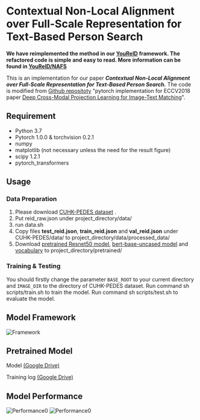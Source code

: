 # Contextual Non-Local Alignment over Full-Scale Representation for Text-Based Person Search
**We have reimplemented the method in our [YouReID](https://github.com/TencentYoutuResearch/PersonReID-YouReID) framework. The refactored code is simple and easy to read. More information can be found in [YouReID/NAFS](https://github.com/TencentYoutuResearch/PersonReID-YouReID/blob/main/docs/NAFS/NAFS.md)** 

This is an implementation for our paper ***Contextual Non-Local Alignment over Full-Scale Representation for Text-Based Person Search.***  The code is modified from [Github repositoty](https://github.com/labyrinth7x/Deep-Cross-Modal-Projection-Learning-for-Image-Text-Matching) "pytorch implementation for ECCV2018 paper [Deep Cross-Modal Projection Learning for Image-Text Matching](http://openaccess.thecvf.com/content_ECCV_2018/papers/Ying_Zhang_Deep_Cross-Modal_Projection_ECCV_2018_paper.pdf)".
## Requirement
* Python 3.7
* Pytorch 1.0.0 & torchvision 0.2.1
* numpy
* matplotlib (not necessary unless the need for the result figure)  
* scipy 1.2.1 
* pytorch_transformers
## Usage

### Data Preparation

1. Please download [CUHK-PEDES dataset](https://github.com/ShuangLI59/Person-Search-with-Natural-Language-Description) .
2. Put reid_raw.json under project_directory/data/
3. run data.sh
2. Copy files **test_reid.json**, **train_reid.json** and **val_reid.json** under CUHK-PEDES/data/ to project_directory/data/processed_data/
3. Download [pretrained Resnet50 model](https://download.pytorch.org/models/resnet50-19c8e357.pth),  [bert-base-uncased model](https://s3.amazonaws.com/models.huggingface.co/bert/bert-base-uncased.tar.gz) and [vocabulary](https://s3.amazonaws.com/models.huggingface.co/bert/bert-base-uncased-vocab.txt) to project_directory/pretrained/

### Training & Testing

You should firstly change the parameter `BASE_ROOT` to your current directory and `IMAGE_DIR` to the directory of CUHK-PEDES dataset.
Run command sh scripts/train.sh to train the model. 
Run command sh scripts/test.sh to evaluate the model. 

## Model Framework
![Framework](figures/framework.JPG)

## Pretrained Model

Model [(Google Drive)](https://drive.google.com/file/d/1uQBaNshke8b2l-V1pmiWzd316uM7LV7C/view?usp=sharing)

Training log [(Google Drive)](https://drive.google.com/file/d/1MFMsZ7bn1TCqZUHsSvsDoJOMF0r_8uK0/view?usp=sharing)

## Model Performance

![Performance0](figures/table1.JPG)
![Performance0](figures/figure4.JPG)


